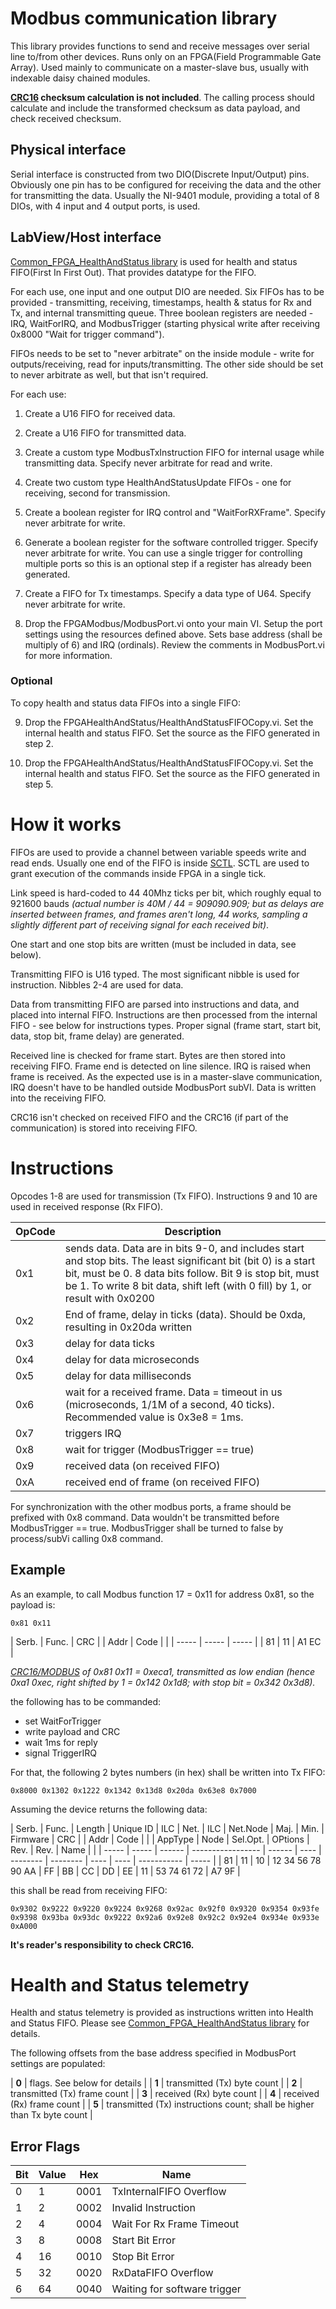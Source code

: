# Modbus communication library

This library provides functions to send and receive messages over serial line
to/from other devices. Runs only on an FPGA(Field Programmable Gate Array). Used mainly to communicate on a
master-slave bus, usually with indexable daisy chained modules.

**[CRC16](https://crccalc.com)  checksum calculation is not included**. The calling process should calculate and
include the transformed checksum as data payload, and check received checksum.

## Physical interface

Serial interface is constructed from two DIO(Discrete Input/Output) pins. Obviously one pin has to be
configured for receiving the data and the other for transmitting the data. Usually the
NI-9401 module, providing a total of 8 DIOs, with 4 input and 4 output ports,
is used.

## LabView/Host interface

[Common_FPGA_HealthAndStatus
library](https://github.com/lsst-ts/Common_FPGA_HealthAndStatus/) is used for
health and status FIFO(First In First Out). That provides datatype for the FIFO.

For each use, one input and one output DIO are needed. Six FIFOs has to be
provided - transmitting, receiving, timestamps, health & status for Rx and Tx,
and internal transmitting queue. Three boolean registers are needed - IRQ,
WaitForIRQ, and ModbusTrigger (starting physical write after receiving 0x8000
"Wait for trigger command").

FIFOs needs to be set to "never arbitrate" on the inside module - write for
outputs/receiving, read for inputs/transmitting. The other side should be set
to never arbitrate as well, but that isn't required.

For each use:

1. Create a U16 FIFO for received data.

2. Create a U16 FIFO for transmitted data.

3. Create a custom type ModbusTxInstruction FIFO for internal usage while
   transmitting data. Specify never arbitrate for read and write.

4. Create two custom type HealthAndStatusUpdate FIFOs - one for receiving,
   second for transmission.

5. Create a boolean register for IRQ control and "WaitForRXFrame". Specify
   never arbitrate for write.

6. Generate a boolean register for the software controlled trigger. Specify
   never arbitrate for write. You can use a single trigger for controlling
   multiple ports so this is an optional step if a register has already been
   generated.

7. Create a FIFO for Tx timestamps. Specify a data type of U64. Specify never
   arbitrate for write.

8. Drop the FPGAModbus/ModbusPort.vi onto your main VI. Setup the port settings
   using the resources defined above. Sets base address (shall be multiply of
   6) and IRQ (ordinals).  Review the comments in ModbusPort.vi for more
   information.

### Optional

To copy health and status data FIFOs into a single FIFO:

9. Drop the FPGAHealthAndStatus/HealthAndStatusFIFOCopy.vi. Set the internal
   health and status FIFO. Set the source as the FIFO generated in step 2.

10. Drop the FPGAHealthAndStatus/HealthAndStatusFIFOCopy.vi. Set the internal
    health and status FIFO. Set the source as the FIFO generated in step 5.

# How it works

FIFOs are used to provide a channel between
variable speeds write and read ends. Usually one end of the FIFO is inside
[SCTL](https://knowledge.ni.com/KnowledgeArticleDetails?id=kA00Z000000P8sWSAS&l=en-US).
SCTL are used to grant execution of the commands inside FPGA in a single tick.

Link speed is hard-coded to 44 40Mhz ticks per bit, which roughly equal to
921600 bauds *(actual number is 40M / 44 = 909090.909; but as delays are
inserted between frames, and frames aren't long, 44 works, sampling a slightly
different part of receiving signal for each received bit)*.

One start and one stop bits are written (must be included in data, see below).

Transmitting FIFO is U16 typed. The most significant nibble is used for
instruction. Nibbles 2-4 are used for data.

Data from transmitting FIFO are parsed into instructions and data, and placed
into internal FIFO. Instructions are then processed from the internal FIFO -
see below for instructions types. Proper signal (frame start, start bit, data,
stop bit, frame delay) are generated.

Received line is checked for frame start. Bytes are then stored into receiving
FIFO. Frame end is detected on line silence. IRQ is raised when frame is
received. As the expected use is in a master-slave communication, IRQ doesn't
have to be handled outside ModbusPort subVI. Data is written into the receiving
FIFO.

CRC16 isn't checked on received FIFO and the CRC16 (if part of the
communication) is stored into receiving FIFO.

# Instructions

Opcodes 1-8 are used for transmission (Tx FIFO). Instructions 9 and 10 are used
in received response (Rx FIFO).

 OpCode | Description
 ------ | -----------
 0x1    | sends data. Data are in bits 9-0, and includes start and stop bits. The least significant bit (bit 0) is a start bit, must be 0. 8 data bits follow. Bit 9 is stop  bit, must be 1. To write 8 bit data, shift left (with 0 fill) by 1, or result with 0x0200
 0x2    | End of frame, delay in ticks (data). Should be 0xda, resulting in 0x20da written
 0x3    | delay for data ticks
 0x4    | delay for data microseconds
 0x5    | delay for data milliseconds
 0x6    | wait for a received frame. Data = timeout in us (microseconds, 1/1M of a second, 40 ticks). Recommended value is 0x3e8 = 1ms.
 0x7    | triggers IRQ
 0x8    | wait for trigger (ModbusTrigger == true)
 0x9    | received data (on received FIFO)
 0xA    | received end of frame (on received FIFO)

For synchronization with the other modbus ports, a frame should be prefixed
with 0x8 command. Data wouldn't be transmitted before ModbusTrigger == true.
ModbusTrigger shall be turned to false by process/subVi calling 0x8 command.

## Example

As an example, to call Modbus function 17 = 0x11 for address 0x81, so the
payload is:

```
0x81 0x11
```

| Serb. | Func. | CRC   |
| Addr  | Code  |       |
| ----- | ----- | ----- |
| 81    | 11    | A1 EC |

*[CRC16/MODBUS](https://crccalc.com) of 0x81 0x11 = 0xeca1, transmitted as low
endian (hence 0xa1 0xec, right shifted by 1 = 0x142 0x1d8; with stop bit =
0x342 0x3d8).*

the following has to be commanded:

* set WaitForTrigger
* write payload and CRC
* wait 1ms for reply
* signal TriggerIRQ

For that, the following 2 bytes numbers (in hex) shall be written into Tx FIFO:

```
0x8000 0x1302 0x1222 0x1342 0x13d8 0x20da 0x63e8 0x7000
```

Assuming the device returns the following data:

| Serb. | Func. | Length | Unique ID         | ILC     | Net. | ILC      | Net.Node | Maj. | Min. | Firmware    | CRC   |
| Addr  | Code  |        |                   | AppType | Node | Sel.Opt. | OPtions  | Rev. | Rev. | Name        |       |
| ----- | ----- | ------ | ----------------- | ------  | ---- | -------- | -------- | ---- | ---- | ----------- | ----- |
| 81    | 11    |   10   | 12 34 56 78 90 AA |   FF    |   BB |   CC     |   DD     |   EE |   11 | 53 74 61 72 | A7 9F |

this shall be read from receiving FIFO:

```
0x9302 0x9222 0x9220 0x9224 0x9268 0x92ac 0x92f0 0x9320 0x9354 0x93fe 0x9398 0x93ba 0x93dc 0x9222 0x92a6 0x92e8 0x92c2 0x92e4 0x934e 0x933e 0xA000
```

**It's reader's responsibility to check CRC16.**

# Health and Status telemetry

Health and status telemetry is provided as instructions written into Health and
Status FIFO. Please see [Common_FPGA_HealthAndStatus
library](https://github.com/lsst-ts/Common_FPGA_HealthAndStatus/) for details.

The following offsets from the base address specified in ModbusPort settings
are populated:

| **0** | flags. See below for details                                            |
| **1** | transmitted (Tx) byte count                                             |
| **2** | transmitted (Tx) frame count                                            |
| **3** | received (Rx) byte count                                                |
| **4** | received (Rx) frame count                                               |
| **5** | transmitted (Tx) instructions count; shall be higher than Tx byte count |

## Error Flags

| Bit | Value |  Hex |  Name                         |
| --- | ----- | ---- | ----------------------------- |
|  0  |  1    | 0001 | TxInternalFIFO Overflow       |
|  1  |  2    | 0002 | Invalid Instruction           |
|  2  |  4    | 0004 | Wait For Rx Frame Timeout     |
|  3  |  8    | 0008 | Start Bit Error               |
|  4  |  16   | 0010 | Stop Bit Error                |
|  5  |  32   | 0020 | RxDataFIFO Overflow           |
|  6  |  64   | 0040 | Waiting for software trigger  |
